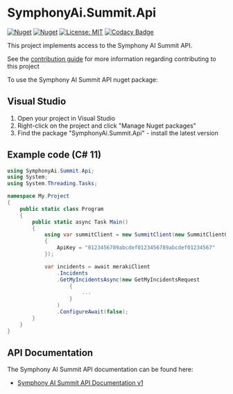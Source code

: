 # SymphonyAi.Summit.Api

[![Nuget](https://img.shields.io/nuget/v/SymphonyAi.Summit.Api)](https://www.nuget.org/packages/SymphonyAi.Summit.Api/)
[![Nuget](https://img.shields.io/nuget/dt/SymphonyAi.Summit.Api)](https://www.nuget.org/packages/SymphonyAi.Summit.Api/)
[![License: MIT](https://img.shields.io/badge/License-MIT-yellow.svg)](https://opensource.org/licenses/MIT)
[![Codacy Badge](https://app.codacy.com/project/badge/Grade/962e948e6c054870ad95ebc6191cd144)](https://www.codacy.com/gh/panoramicdata/SymphonyAi.Summit.Api/dashboard?utm_source=github.com&amp;utm_medium=referral&amp;utm_content=panoramicdata/SymphonyAi.Summit.Api&amp;utm_campaign=Badge_Grade)

This project implements access to the Symphony AI Summit API.

See the [contribution guide](CONTRIBUTING.md) for more information regarding contributing to this project

To use the Symphony AI Summit API nuget package:

## Visual Studio
 1. Open your project in Visual Studio
 1. Right-click on the project and click "Manage Nuget packages"
 1. Find the package "SymphonyAi.Summit.Api" - install the latest version

## Example code (C# 11)

``` C#
using SymphonyAi.Summit.Api;
using System;
using System.Threading.Tasks;

namespace My.Project
{
	public static class Program
	{
		public static async Task Main()
		{
			using var summitClient = new SummitClient(new SummitClientOptions
			{
				ApiKey = "0123456789abcdef0123456789abcdef01234567"
			});

			var incidents = await merakiClient
				.Incidents
				.GetMyIncidentsAsync(new GetMyIncidentsRequest
					{
						...
					}
				)
				.ConfigureAwait(false);
		}
	}
}
```

## API Documentation

The Symphony AI Summit API documentation can be found here:
  - [Symphony AI Summit API Documentation v1](https://docs.symphonysummitai.com/display/DS/SummitAI+API+Docs)
